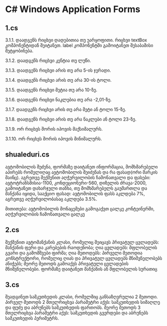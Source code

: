 # C# Windows Application Forms
## 1.cs
3.1.1. დაადგენს რიცხვი დადებითია თუ უარყოფითი. რიცხვი textBox კომპონენტიდან შეიტანეთ.
label კომპონენტში გამოიტანეთ შესაბამისი შეტყობინება.

3.1.2. დაადგენს რიცხვი კენტია თუ ლუწი.

3.1.3. დაადგენს რიცხვი არის თუ არა 5-ის ჯერადი.

3.1.4. დაადგენს რიცხვი არის თუ არა 30-ის ტოლი.

3.1.5. დაადგენს რიცხვი მეტია თუ არა 10-ზე.

3.1.6. დაადგენს რიცხვი ნაკლებია თუ არა -2,01-ზე.

3.1.7. დაადგენს რიცხვი არის თუ არა მეტი ან ტოლი 15-ზე.

3.1.8. დაადგენს რიცხვი არის თუ არა ნაკლები ან ტოლი 23-ზე.

3.1.9. ორ რიცხვს შორის იპოვის მაქსიმალურს.

3.1.10. ორ რიცხვს შორის იპოვის მინიმალურს.

## shualeduri.cs
ავტომობილის შეძენა, ფორმაზე დაიტანეთ ინფორმაცია, მომხმარებელი აპირებს რომელიღაც ავტომობილის შეიძენას და რა ფასად(ორი მარკის მაინც).  აგრეთვე შექმენით აღჭურვილობის ჩამონათვალი და ფასები: ავტოტრანსმისია-1100, კონდეციონერი-560, დიზელის ძრავა-2000,  გამოიტანეთ დახარჯული თანხა, თუ მომხმარებელს გაუმართლა და  მანქანა იყიდა, სააქციო ფასად: ავტომობილის ფასს აკლდება 7%, აგრეთვე აღჭურვილობასაც აკლდება 3.5%.

მითითება: ავტომობილის მონაცემები გამოგაქვთ ცალკე კონტეინერში, აღჭურვილობის ჩამონათვალი ცალკე

## 2.cs
შექმენით ავტომანქანის კლასი, რომელიც შეიცავს პრივატულ ცვლადებს: მანქანის ფერი და კარებების რაოდენობა; ღია ცვლადებს: მფლობელის გვარი და გამომშვები ფირმა; ღია მეთოდებს: პირველი მეთოდია კონსტრუქტორი, რომელიც ღიას და პრივატულ ცვლადებს მნიშვნელობებს ანიჭებს; მეორე მეთოდს გამოაქვს პრივატული ცვლადების მნიშვნელობები. ფორმაზე დაიტანეთ მანქანის ან მფლობელის სურათიც

## 3.cs
შეადგინეთ სამკუთხედის კლასი, რომელშიც განსაზღვრულია 2 მეთოდი. პირველ მეთოდს 2 მთელრიცხვა პარამეტრი აქვს: სამკუთხედის სიმაღლე და ფუძე და აბრუნებს სამკუთხედის ფართობს. მეორე მეთოდს 3 მთელრიცხვა პარამეტრი აქვს: სამკუთხედის გვერდები და აბრუნებს სამკუთხედის პერიმეტრს.
